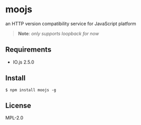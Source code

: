 # moojs

an HTTP version compatibility service for JavaScript platform

> **Note**: *only supports loopback for now*

## Requirements

+ IO.js 2.5.0

## Install

```
$ npm install moojs -g
```

## License

MPL-2.0

